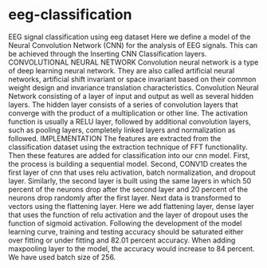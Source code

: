 # eeg-classification
  EEG signal classification using eeg dataset
    Here we define a model of the Neural Convolution Network (CNN) for the analysis of EEG signals. This can be achieved through the Inserting CNN Classification layers.
    CONVOLUTIONAL NEURAL NETWORK
     Convolution neural network is a type of deep learning neural network. They are also called artificial neural networks, artificial shift invariant or space invariant based on their common weight design and invariance translation characteristics. 
   Convolution Neural Network consisting of a layer of input and output as well as several hidden layers.  The hidden layer consists of a series of convolution layers that converge with the product of a multiplication or other line. The activation function is usually a RELU layer, followed by additional convolution layers, such as pooling layers, completely linked layers and normalization as followed.
 IMPLEMENTATION
 The features are extracted from the classification dataset using the extraction technique of FFT functionality. Then these features are added for classification into our cnn model. First, the process is building a sequential model. Second, CONV1D creates the first layer of cnn that uses relu activation, batch normalization, and dropout layer. Similarly, the second layer is built using the same layers in which 50 percent of the neurons drop after the second layer and 20 percent of the neurons drop randomly after the first layer.  Next data is transformed to vectors using the flattening layer. Here we add flattening layer, dense layer that uses the function of relu activation and the layer of dropout uses the function of sigmoid activation. Following the development of the model learning curve, training and testing accuracy should be saturated either over fitting or under fitting and 82.01 percent accuracy.  When adding maxpooling layer to the model, the accuracy would increase to 84 percent. We have used batch size of 256.
 
